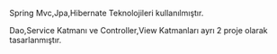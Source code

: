 Spring Mvc,Jpa,Hibernate Teknolojileri kullanılmıştır.

Dao,Service Katmanı ve Controller,View Katmanları ayrı 2 proje olarak tasarlanmıştır.
